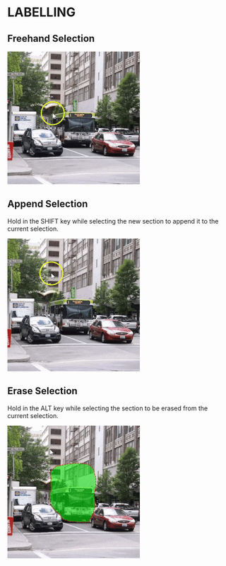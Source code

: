 # LABELLING

## Freehand Selection
![Freehand](./visuals/freehand.gif)

## Append Selection
Hold in the SHIFT key while selecting the new section to append it to the current selection.

![Append](./visuals/append.gif)

## Erase Selection
Hold in the ALT key while selecting the section to be erased from the current selection.

![Erase](./visuals/erase.gif)